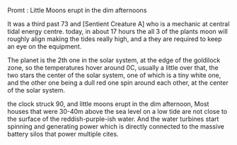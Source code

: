 Promt : Little Moons erupt in the dim afternoons

It was a third past 73 and \[Sentient Creature A] who is a mechanic at central tidal energy centre. today, in about 17 hours the all 3 of the plants moon will roughly align making the tides really high, and a they are required to keep an eye on the equipment.

The planet is the 2th one in the solar system, at the edge of the goldilock zone, so the temperatures hover around 0C, usually a little over that, the two stars  the center of the solar system, one of which is a tiny white one, and the other one being a dull red one spin around each other, at the center of the solar system.

the clock struck 90, and little moons erupt in the dim afternoon, Most houses that were 30-40m above the sea level on a low tide are not close to the surface of the reddish-purple-ish water. And the water turbines start spinning and generating power which is directly connected to the massive battery silos that power multiple cites. 